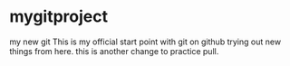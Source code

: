 # mygitproject
my new git
This is my official start point with git on github
trying out new things from here.
this is another change to practice pull.
